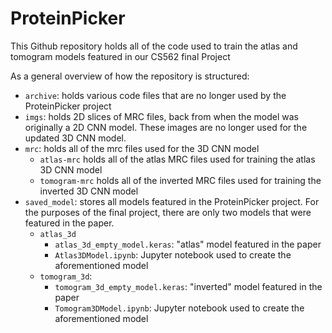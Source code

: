 # ProteinPicker

This Github repository holds all of the code used to train the atlas and tomogram models featured in our CS562 final Project

As a general overview of how the repository is structured:

- `archive`: holds various code files that are no longer used by the ProteinPicker project
- `imgs`: holds 2D slices of MRC files, back from when the model was originally a 2D CNN model. These images are no longer used for the updated 3D CNN model.
- `mrc`: holds all of the mrc files used for the 3D CNN model
    - `atlas-mrc` holds all of the atlas MRC files used for training the atlas 3D CNN model
    - `tomogram-mrc` holds all of the inverted MRC files used for training the inverted 3D CNN model
- `saved_model`: stores all models featured in the ProteinPicker project. For the purposes of the final project, there are only two models that were featured in the paper.
    - `atlas_3d`
        - `atlas_3d_empty_model.keras`: "atlas" model featured in the paper
        - `Atlas3DModel.ipynb`: Jupyter notebook used to create the aforementioned model
    - `tomogram_3d`:
        - `tomogram_3d_empty_model.keras`: "inverted" model featured in the paper
        - `Tomogram3DModel.ipynb`: Jupyter notebook used to create the aforementioned model
